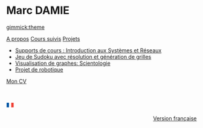 <!--
  -- Name of your wiki
  -- Do NOT remove the leading `#` character.
  -->

# Marc DAMIE


<!--
  -- Default theme
  -- (Read: http://dynalon.github.io/mdwiki/#!customizing.md#Theme_chooser)
  -->

[gimmick:theme](flatly)


<!--
  -- Navigation
  -- (Read: http://dynalon.github.io/mdwiki/#!quickstart.md#Adding_a_navigation)
  -->

[A propos](pages/about.md)
[Cours suivis](pages/cours.md)
[Projets]()

  * [Supports de cours : Introduction aux Systèmes et Réseaux](pages/intro_sr.md)
  * [Jeu de Sudoku avec résolution et génération de grilles](pages/sudoku.md)
  * [Visualisation de graphes: Scientologie](pages/dataviz.md)
  * [Projet de robotique](pages/robot.md)
  
[Mon CV](pages/uploads/pdf/Marc_DAMIE_CV_fr.pdf)
<p>&nbsp;&nbsp;&nbsp;&nbsp;&nbsp;&nbsp;&nbsp;&nbsp;</p>

[<img src="france_icon.png" alt="Version française" width="20" height="20" /> <p align="right">Version française</p>](../fr/#!index.md)


<!-- A more complex navigation example: ----------------------------------------

[Menu Item 1]()

  * # SubMenu Heading 1
  * [SubMenu Item 1](pages/subitem1.md)
  * [SubMenu Item 2](pages/subitem2.md)
  - - - -
  * # SubMenu Heading 2
  * [SubMenu Item 3](pages/subitem3.md)
  - - - -
  * # SubMenu Heading 3
  * [SubMenu Item 3](pages/subitem3.md)

[Menu Item 2](pages/item2.md)

[Menu Item 3](pages/item3.md)

---------------------------------------------------------------------------- -->

<!--
  -- Change the Language
  -- Could be useful when there's more than one language wiki.
  -->

<!--
[Change the Language]()

  * [English (United States)](/en_US/)
  * [English (United Kingdom)](/en_GB/)
  * [Italian](/it/)
-->

<!--
  -- Let the user choose a theme
  -- (Read: http://dynalon.github.io/mdwiki/#!quickstart.md#Adding_a_navigation)
  -->

<!--
[gimmick:themechooser](Choose theme)
-->
